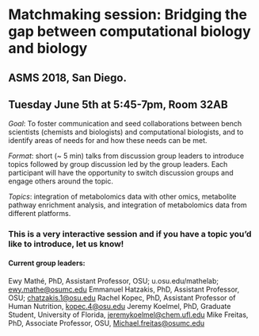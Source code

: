 # Matchmaking session: Bridging the gap between computational biology and biology 
## ASMS 2018, San Diego.
## Tuesday June 5th at 5:45-7pm, Room 32AB

*Goal*: To foster communication and seed collaborations between bench scientists (chemists and biologists) and computational biologists, and to identify areas of needs for and how these needs can be met.  

*Format*: short (~ 5 min) talks from discussion group leaders to introduce topics followed by group discussion led by the group leaders.  Each participant will have the opportunity to switch discussion groups and engage others around the topic.

*Topics*: integration of metabolomics data with other omics, metabolite pathway enrichment analysis, and integration of metabolomics data from different platforms. 

### This is a very interactive session and if you have a topic you’d like to introduce, let us know!

#### Current group leaders:
Ewy Mathé, PhD, Assistant Professor, OSU; u.osu.edu/mathelab; ewy.mathe@osumc.edu
Emmanuel Hatzakis, PhD, Assistant Professor, OSU; chatzakis.1@osu.edu
Rachel Kopec, PhD, Assistant Professor of Human Nutrition, kopec.4@osu.edu
Jeremy Koelmel, PhD, Graduate Student, University of Florida, jeremykoelmel@chem.ufl.edu
Mike Freitas, PhD, Associate Professor, OSU, Michael.freitas@osumc.edu 
